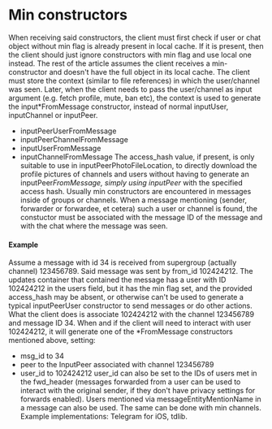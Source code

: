 # Min constructors
When receiving said constructors, the client must first check if user or chat object without min flag is already present in local cache. If it is present, then the client should just ignore constructors with min flag and use local one instead.
The rest of the article assumes the client receives a min-constructor and doesn't have the full object in its local cache.
The client must store the context (similar to file references) in which the user/channel was seen. Later, when the client needs to pass the user/channel as input argument (e.g. fetch profile, mute, ban etc), the context is used to generate the input*FromMessage constructor, instead of normal inputUser, inputChannel or inputPeer.
- inputPeerUserFromMessage
- inputPeerChannelFromMessage
- inputUserFromMessage
- inputChannelFromMessage
The access_hash value, if present, is only suitable to use in inputPeerPhotoFileLocation, to directly download the profile pictures of channels and users without having to generate an inputPeer*FromMessage, simply using inputPeer* with the specified access hash.
Usually min constructors are encountered in messages inside of groups or channels.
When a message mentioning (sender, forwarder or forwardee, et cetera) such a user or channel is found, the constuctor must be associated with the message ID of the message and with the chat where the message was seen.
#### Example
Assume a message with id 34 is received from supergroup (actually channel) 123456789.
Said message was sent by from_id 102424212.
The updates container that contained the message has a user with ID 102424212 in the users field, but it has the min flag set, and the provided access_hash may be absent, or otherwise can't be used to generate a typical inputPeerUser constructor to send messages or do other actions.
What the client does is associate 102424212 with the channel 123456789 and message ID 34.
When and if the client will need to interact with user 102424212, it will generate one of the *FromMessage constructors mentioned above, setting:
- msg_id to 34
- peer to the InputPeer associated with channel 123456789
- user_id to 102424212
user_id can also be set to the IDs of users met in the fwd_header (messages forwarded from a user can be used to interact with the original sender, if they don't have privacy settings for forwards enabled).
Users mentioned via messageEntityMentionName in a message can also be used.
The same can be done with min channels.
Example implementations: Telegram for iOS, tdlib.
